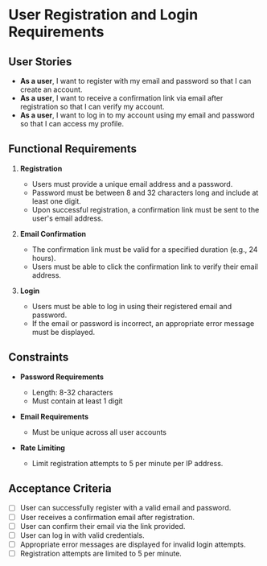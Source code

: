 # User Registration and Login Requirements

## User Stories
- **As a user**, I want to register with my email and password so that I can create an account.
- **As a user**, I want to receive a confirmation link via email after registration so that I can verify my account.
- **As a user**, I want to log in to my account using my email and password so that I can access my profile.

## Functional Requirements
1. **Registration**
   - Users must provide a unique email address and a password.
   - Password must be between 8 and 32 characters long and include at least one digit.
   - Upon successful registration, a confirmation link must be sent to the user's email address.

2. **Email Confirmation**
   - The confirmation link must be valid for a specified duration (e.g., 24 hours).
   - Users must be able to click the confirmation link to verify their email address.

3. **Login**
   - Users must be able to log in using their registered email and password.
   - If the email or password is incorrect, an appropriate error message must be displayed.

## Constraints
- **Password Requirements**
  - Length: 8-32 characters
  - Must contain at least 1 digit

- **Email Requirements**
  - Must be unique across all user accounts

- **Rate Limiting**
  - Limit registration attempts to 5 per minute per IP address.

## Acceptance Criteria
- [ ] User can successfully register with a valid email and password.
- [ ] User receives a confirmation email after registration.
- [ ] User can confirm their email via the link provided.
- [ ] User can log in with valid credentials.
- [ ] Appropriate error messages are displayed for invalid login attempts.
- [ ] Registration attempts are limited to 5 per minute.